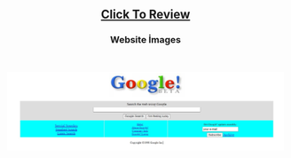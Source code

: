 <h2 align="center"><a href="https://atifsimsek.github.io/html-css-js-projects/Html-Css-Js%20WebSite%20Project/04%20-%20Google%201998/%C3%A7al%C4%B1%C5%9Fma.html">Click To Review</a> </h2>

<h3 align="center">Website İmages</h3>

<br/>

<p align="center"><img  src="img/img-1.jpg"  width="500" ></p>


